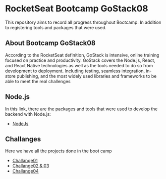 # RocketSeat Bootcamp GoStack08
This repository aims to record all progress throughout Bootcamp. In addition to registering tools and packages that were used.

## About Bootcamp GoStack08
According to the RocketSeat definition, GoStack is intensive, online training focused on practice and productivity. GoStack covers the Node.js, React, and React Native technologies as well as the tools needed to do so from development to deployment. Including testing, seamless integration, in-store publishing, and the most widely used libraries and frameworks to be able to meet the real challenges

## Node.js
In this link, there are the packages and tools that were used to develop the backend with Node.js:
* [NodeJs](https://github.com/AlvaroYmagawa/GoStack8/tree/master/Node.js)


## Challanges
Here we have all the projects done in the boot camp
* [Challange01](https://github.com/AlvaroYmagawa/GoStack08-Challenge01)
* [Challange02 & 03](https://github.com/AlvaroYmagawa/GoStack08-Meetapp)
* [Challange04](https://github.com/AlvaroYmagawa/GoStack08-Challange04)



